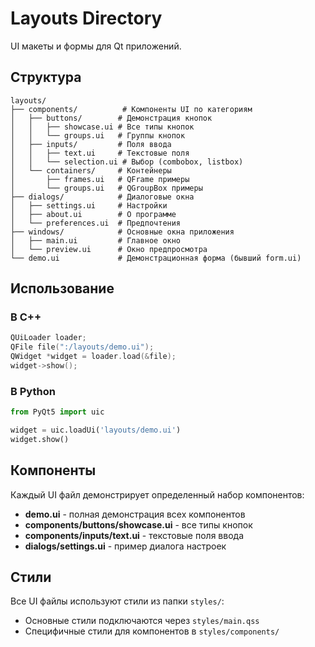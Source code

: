 # Layouts Directory

UI макеты и формы для Qt приложений.

## Структура

```
layouts/
├── components/          # Компоненты UI по категориям
│   ├── buttons/        # Демонстрация кнопок
│   │   ├── showcase.ui # Все типы кнопок
│   │   └── groups.ui   # Группы кнопок
│   ├── inputs/         # Поля ввода
│   │   ├── text.ui     # Текстовые поля
│   │   └── selection.ui # Выбор (combobox, listbox)
│   └── containers/     # Контейнеры
│       ├── frames.ui   # QFrame примеры
│       └── groups.ui   # QGroupBox примеры
├── dialogs/            # Диалоговые окна
│   ├── settings.ui     # Настройки
│   ├── about.ui        # О программе
│   └── preferences.ui  # Предпочтения
├── windows/            # Основные окна приложения
│   ├── main.ui         # Главное окно
│   └── preview.ui      # Окно предпросмотра
└── demo.ui             # Демонстрационная форма (бывший form.ui)
```

## Использование

### В C++
```cpp
QUiLoader loader;
QFile file(":/layouts/demo.ui");
QWidget *widget = loader.load(&file);
widget->show();
```

### В Python
```python
from PyQt5 import uic

widget = uic.loadUi('layouts/demo.ui')
widget.show()
```

## Компоненты

Каждый UI файл демонстрирует определенный набор компонентов:
- **demo.ui** - полная демонстрация всех компонентов
- **components/buttons/showcase.ui** - все типы кнопок
- **components/inputs/text.ui** - текстовые поля ввода
- **dialogs/settings.ui** - пример диалога настроек

## Стили

Все UI файлы используют стили из папки `styles/`:
- Основные стили подключаются через `styles/main.qss`
- Специфичные стили для компонентов в `styles/components/`
